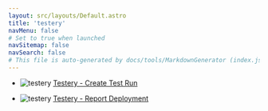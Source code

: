 ```yaml
---
layout: src/layouts/Default.astro
title: 'testery'
navMenu: false
# Set to true when launched
navSitemap: false
navSearch: false
# This file is auto-generated by docs/tools/MarkdownGenerator (index.js)
---
```


<ul>

<li>

![testery](https://i.octopus.com/library/step-templates/testery.png) [Testery - Create Test Run](/integrations/testery/testery-create-test-run)

</li>
        
<li>

![testery](https://i.octopus.com/library/step-templates/testery.png) [Testery - Report Deployment](/integrations/testery/testery-report-deployment)

</li>
        
</ul>
